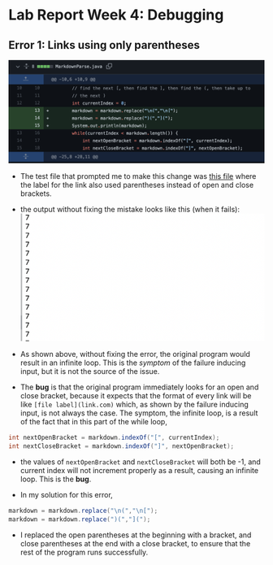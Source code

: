 # Lab Report Week 4: Debugging

## Error 1: Links using only parentheses

![Image](images/onlyparen.png)
* The test file that prompted me to make this change was [this file](testcase1.md) where the label for the link also used parentheses instead of open and close brackets. 

* the output without fixing the mistake looks like this (when it fails):
![Image](images/infiniteloop.png)
* As shown above, without fixing the error, the original program would result in an infinite loop. This is the *symptom* of the failure inducing input, but it is not the source of the issue. 

* The **bug** is that the original program immediately looks for an open and close bracket, because it expects that the format of every link will be like `[file label](link.com)` which, as shown by the failure inducing input, is not always the case. The symptom, the infinite loop, is a result of the fact that in this part of the while loop, 
```java
int nextOpenBracket = markdown.indexOf("[", currentIndex);
int nextCloseBracket = markdown.indexOf("]", nextOpenBracket);
```
* the values of `nextOpenBracket` and `nextCloseBracket` will both be -1, and current index will not increment properly as a result, causing an infinite loop. This is the **bug**. 

* In my solution for this error, 
```java
markdown = markdown.replace("\n(","\n[");
markdown = markdown.replace(")(","](");
```
* I replaced the open parentheses at the beginning with a bracket, and close parentheses at the end with a close bracket, to ensure that the rest of the program runs successfully. 
